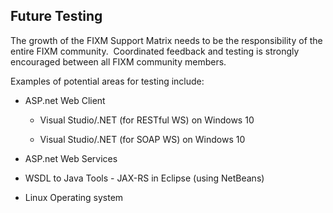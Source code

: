 ## Future Testing

The growth of the FIXM Support Matrix needs to be the responsibility of
the entire FIXM community.  Coordinated feedback and testing is strongly
encouraged between all FIXM community members.

Examples of potential areas for testing include:

-   ASP.net Web Client

    -   Visual Studio/.NET (for RESTful WS) on Windows 10

    -   Visual Studio/.NET (for SOAP WS) on Windows 10

-   ASP.net Web Services

-   WSDL to Java Tools - JAX-RS in Eclipse (using NetBeans)

-   Linux Operating system

